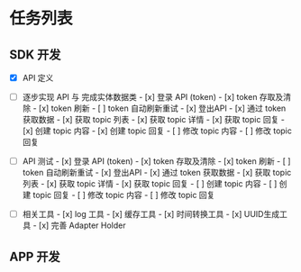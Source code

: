 # 任务列表


## SDK 开发

- [x] API 定义
- [ ] 逐步实现 API 与 完成实体数据类
      - [x] 登录 API (token)
      - [x] token 存取及清除
      - [x] token 刷新
      - [ ] token 自动刷新重试
      - [x] 登出API
      - [x] 通过 token 获取数据
      - [x] 获取 topic 列表
      - [x] 获取 topic 详情
      - [x] 获取 topic 回复
      - [x] 创建 topic 内容
      - [x] 创建 topic 回复
      - [ ] 修改 topic 内容
      - [ ] 修改 topic 回复
- [ ] API 测试
      - [x] 登录 API (token)
      - [x] token 存取及清除
      - [x] token 刷新
      - [ ] token 自动刷新重试
      - [x] 登出API
      - [x] 通过 token 获取数据
      - [x] 获取 topic 列表
      - [x] 获取 topic 详情
      - [x] 获取 topic 回复
      - [ ] 创建 topic 内容
      - [ ] 创建 topic 回复
      - [ ] 修改 topic 内容
      - [ ] 修改 topic 回复
- [ ] 相关工具
      - [x] log 工具
      - [x] 缓存工具
      - [x] 时间转换工具
      - [x] UUID生成工具
      - [x] 完善 Adapter Holder




## APP 开发

